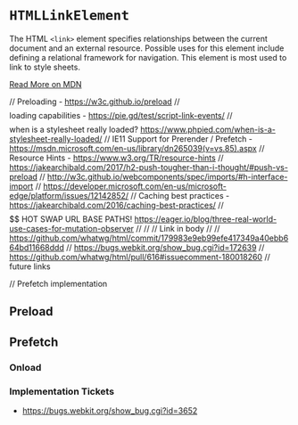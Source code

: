 # `HTMLLinkElement`

The HTML `<link>` element specifies relationships between the current document and an external resource. Possible uses for this element include defining a relational framework for navigation. This element is most used to link to style sheets.

[Read More on MDN](https://developer.mozilla.org/en-US/docs/Web/API/HTMLLinkElement)

// Preloading - https://w3c.github.io/preload
// $$$$ loading capabilities - https://pie.gd/test/script-link-events/
// $$$$ when is a stylesheet really loaded? https://www.phpied.com/when-is-a-stylesheet-really-loaded/
// IE11 Support for Prerender / Prefetch - https://msdn.microsoft.com/en-us/library/dn265039(v=vs.85).aspx
// Resource Hints - https://www.w3.org/TR/resource-hints
// https://jakearchibald.com/2017/h2-push-tougher-than-i-thought/#push-vs-preload
// http://w3c.github.io/webcomponents/spec/imports/#h-interface-import
// https://developer.microsoft.com/en-us/microsoft-edge/platform/issues/12142852/
// Caching best practices - https://jakearchibald.com/2016/caching-best-practices/
// $$$$$$ HOT SWAP URL BASE PATHS! https://eager.io/blog/three-real-world-use-cases-for-mutation-observer
//
//
// Link in body
//
// https://github.com/whatwg/html/commit/179983e9eb99efe417349a40ebb664bd11668ddd
// https://bugs.webkit.org/show_bug.cgi?id=172639
// https://github.com/whatwg/html/pull/616#issuecomment-180018260
// future links

// Prefetch implementation


## Preload


## Prefetch


### Onload


### Implementation Tickets

  - https://bugs.webkit.org/show_bug.cgi?id=3652
